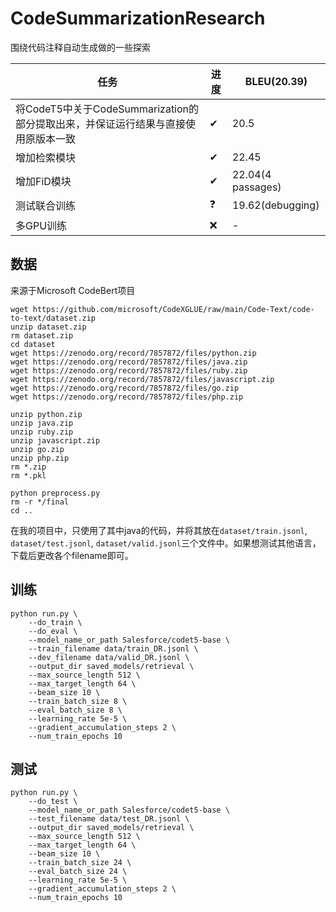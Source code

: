 # CodeSummarizationResearch
围绕代码注释自动生成做的一些探索

| 任务 | 进度 | BLEU(20.39) |
| --- | --- | --- |
| 将CodeT5中关于CodeSummarization的部分提取出来，并保证运行结果与直接使用原版本一致 | ✔ | 20.5 |
| 增加检索模块 | ✔ | 22.45 |
| 增加FiD模块 | ✔ | 22.04(4 passages) |
| 测试联合训练 | ❓ | 19.62(debugging) |
| 多GPU训练 | ❌ | - |

## 数据
来源于Microsoft CodeBert项目
```
wget https://github.com/microsoft/CodeXGLUE/raw/main/Code-Text/code-to-text/dataset.zip
unzip dataset.zip
rm dataset.zip
cd dataset
wget https://zenodo.org/record/7857872/files/python.zip
wget https://zenodo.org/record/7857872/files/java.zip
wget https://zenodo.org/record/7857872/files/ruby.zip
wget https://zenodo.org/record/7857872/files/javascript.zip
wget https://zenodo.org/record/7857872/files/go.zip
wget https://zenodo.org/record/7857872/files/php.zip

unzip python.zip
unzip java.zip
unzip ruby.zip
unzip javascript.zip
unzip go.zip
unzip php.zip
rm *.zip
rm *.pkl

python preprocess.py
rm -r */final
cd ..
```
在我的项目中，只使用了其中java的代码，并将其放在`dataset/train.jsonl`, `dataset/test.jsonl`, `dataset/valid.jsonl`三个文件中。如果想测试其他语言，下载后更改各个filename即可。

## 训练
```
python run.py \
	--do_train \
	--do_eval \
	--model_name_or_path Salesforce/codet5-base \
	--train_filename data/train_DR.jsonl \
	--dev_filename data/valid_DR.jsonl \
	--output_dir saved_models/retrieval \
	--max_source_length 512 \
	--max_target_length 64 \
	--beam_size 10 \
	--train_batch_size 8 \
	--eval_batch_size 8 \
	--learning_rate 5e-5 \
	--gradient_accumulation_steps 2 \
	--num_train_epochs 10 
```
## 测试
```
python run.py \
	--do_test \
	--model_name_or_path Salesforce/codet5-base \
	--test_filename data/test_DR.jsonl \
	--output_dir saved_models/retrieval \
	--max_source_length 512 \
	--max_target_length 64 \
	--beam_size 10 \
	--train_batch_size 24 \
	--eval_batch_size 24 \
	--learning_rate 5e-5 \
	--gradient_accumulation_steps 2 \
	--num_train_epochs 10 
```